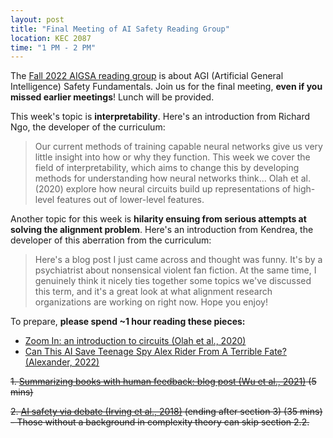 ```yaml
---
layout: post
title: "Final Meeting of AI Safety Reading Group"
location: KEC 2087
time: "1 PM - 2 PM"
---
```


The [Fall 2022 AIGSA reading group](https:///www.aigsa.club/agisf) is about AGI (Artificial General Intelligence) Safety Fundamentals. Join us for the final meeting, **even if you missed earlier meetings**! Lunch will be provided.

This week's topic is **interpretability**. Here's an introduction from Richard Ngo, the developer of the curriculum:

> Our current methods of training capable neural networks give us very little insight into how or why they function. This week we cover the field of interpretability, which aims to change this by developing methods for understanding how neural networks think... Olah et al. (2020) explore how neural circuits build up representations of high-level features out of lower-level features.

Another topic for this week is **hilarity ensuing from serious attempts at solving the alignment problem**. Here's an introduction from Kendrea, the developer of this aberration from the curriculum:

> Here's a blog post I just came across and thought was funny. It's by a psychiatrist about nonsensical violent fan fiction. At the same time, I genuinely think it nicely ties together some topics we've discussed this term, and it's a great look at what alignment research organizations are working on right now. Hope you enjoy!

To prepare, **please spend ~1 hour reading these pieces:**

- [Zoom In: an introduction to circuits (Olah et al., 2020)](https://distill.pub/2020/circuits/zoom-in)
- [Can This AI Save Teenage Spy Alex Rider From A Terrible Fate? (Alexander, 2022)](https://astralcodexten.substack.com/p/can-this-ai-save-teenage-spy-alex)


~~1.  [Summarizing books with human feedback: blog post (Wu et al., 2021)](https://openai.com/blog/summarizing-books/) (5 mins)~~

~~2.  [AI safety via debate (Irving et al., 2018)](https://arxiv.org/abs/1805.00899) (ending after section 3) (35 mins)
	- Those without a background in complexity theory can skip section 2.2.~~

